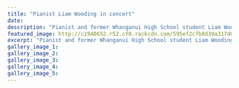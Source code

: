```yaml
---
title: "Pianist Liam Wooding in concert"
date: 
description: "Pianist and former Whanganui High School student Liam Wooding returns to his home town to play at concert on July 7 2017..."
featured_image: http://c1940652.r52.cf0.rackcdn.com/595ef2cfb8d39a317d00071b/Liam-wooding-July-chron.gif
excerpt: "Pianist and former Whanganui High School student Liam Wooding returns to his home town to play at concert on July 7 2017."
gallery_image_1: 
gallery_image_2: 
gallery_image_3: 
gallery_image_4: 
gallery_image_5: 
---
```

